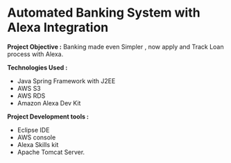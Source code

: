 # Automated Banking System with Alexa Integration

**Project Objective :**
Banking made even Simpler  , now apply and Track Loan process with Alexa.

**Technologies Used :**

 - Java Spring Framework with J2EE
 - AWS S3 
 - AWS RDS
 - Amazon Alexa Dev Kit
 
**Project Development tools :**
 - Eclipse IDE
 - AWS console 
 - Alexa Skills kit 
 - Apache Tomcat Server.

